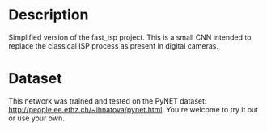 # Description
Simplified version of the fast_isp project. This is a small CNN intended to replace the classical ISP process as present in digital cameras.

# Dataset
This network was trained and tested on the PyNET dataset: http://people.ee.ethz.ch/~ihnatova/pynet.html. You're welcome to try it out or use your own.
